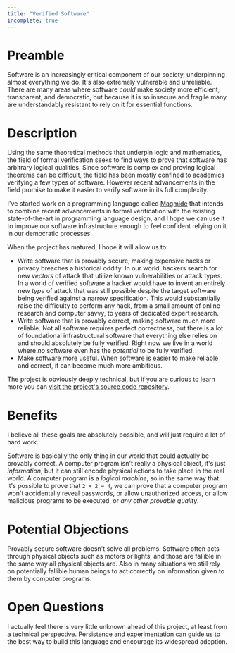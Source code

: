 ```yaml
---
title: "Verified Software"
incomplete: true
---
```


# Preamble

Software is an increasingly critical component of our society, underpinning almost everything we do. It's also extremely vulnerable and unreliable. There are many areas where software *could* make society more efficient, transparent, and democratic, but because it is so insecure and fragile many are understandably resistant to rely on it for essential functions.

# Description

Using the same theoretical methods that underpin logic and mathematics, the field of formal verification seeks to find ways to prove that software has arbitrary logical qualities. Since software is complex and proving logical theorems can be difficult, the field has been mostly confined to academics verifying a few types of software. However recent advancements in the field promise to make it easier to verify software in its full complexity.

I've started work on a programming language called [Magmide](https://github.com/magmide/magmide) that intends to combine recent advancements in formal verification with the existing state-of-the-art in programming language design, and I hope we can use it to improve our software infrastructure enough to feel confident relying on it in our democratic processes.

When the project has matured, I hope it will allow us to:

- Write software that is provably secure, making expensive hacks or privacy breaches a historical oddity. In our world, hackers search for new *vectors* of attack that utilize known vulnerabilities or attack types. In a world of verified software a hacker would have to invent an entirely new *type* of attack that was still possible despite the target software being verified against a narrow specification. This would substantially raise the difficulty to perform any hack, from a small amount of online research and computer savvy, to years of dedicated expert research.
- Write software that is provably correct, making software much more reliable. Not all software requires perfect correctness, but there is a lot of foundational infrastructural software that everything else relies on and should absolutely be fully verified. Right now we live in a world where *no* software even has the *potential* to be fully verified.
- Make software more useful. When software is easier to make reliable and correct, it can become much more ambitious.

The project is obviously deeply technical, but if you are curious to learn more you can [visit the project's source code repository](https://github.com/magmide/magmide).

# Benefits

I believe all these goals are absolutely possible, and will just require a lot of hard work.

Software is basically the only thing in our world that could actually be provably correct. A computer program isn't really a physical object, it's just *information*, but it can still encode physical actions to take place in the real world. A computer program is a *logical machine*, so in the same way that it's possible to prove that `2 + 2 = 4`, we can prove that a computer program won't accidentally reveal passwords, or allow unauthorized access, or allow malicious programs to be executed, or *any other provable quality*.

# Potential Objections

Provably secure software doesn't solve all problems. Software often acts through physical objects such as motors or lights, and those are fallible in the same way all physical objects are. Also in many situations we still rely on potentially fallible human beings to act correctly on information given to them by computer programs.

# Open Questions

I actually feel there is very little unknown ahead of this project, at least from a technical perspective. Persistence and experimentation can guide us to the best way to build this language and encourage its widespread adoption.




<!--

To defend the ideas in this book, I almost exclusively point to [proofs of purely logical theorems](https://en.wikipedia.org/wiki/Theorem) rather than experimental observation. I wanted to explain why, and try to convince you logical proofs are one of the best forms of evidence we can hope for.

## Are math and logic "real"?

I have a sense many people believe math and logic are "imaginary" or "fake". Sometimes when confronted with purely theoretical arguments, people say something like "that may be true in theory, but in real life things are different". Although this hints at a true statement, it's missing something incredibly important. Pure logic underpins all of society's real progress. Any time you talk on the phone, or use electricity, or drive your car, you're relying on machines and computers and software that could only have possibly been designed with useful and accurate purely logical tools.

But it's also true we can't *only* rely on pure logic. Logic is only capable of *modeling* the real world, and can't prove anything about the real world directly. On the other hand, experimental observation is only capable of knowing things *it's already seen*, and has no way to imagine *potential* truths. Logic and observation then are two necessary and irreplaceable parts of a whole.

Logical models are to reality what maps are to terrain. When you hold a map, you are necessarily holding a mere model of the real terrain, a fuzzy and imperfect approximation of the real thing. But without a map it would be impossible to navigate somewhere you haven't already traveled to before, even if that "map" comes in the form of directions given to you by a friend. So the best you can do is try to verify the map was made diligently and accurately, and then trust it to guide you. The best we can do is reduce uncertainty in our models and their predictions.

When you use a map, you're relying on an *axiom*, a logical definition that isn't proven, but merely assumed. All logical systems must use arbitrary axioms as their foundation, since they can't directly use the real world as a foundation. Experimental observation is then used to decide which axioms to define and trust. The entire process of human intellectual discovery involves first defining some arbitrary set of logical axioms we gamble correctly model the real world, proving theorems using those axioms to use as predictions, and then testing those predictions in order to verify the axioms.

When you've correctly proven some theorems in a logical system, all the uncertainty about them has been pushed into the axioms! The theorems themselves are as certain as anything can ever possibly be, and to truly refute them one has no choice but to refute the axioms. [The fewer axioms we use](https://en.wikipedia.org/wiki/Occam%27s_razor), and the more obvious or inarguable they are, the more and more difficult it becomes to argue with the theorems we prove.

In very complex natural sciences like physics and chemistry, axioms are very difficult to intuit and require a lot of work to verify. But the axioms of propositional logic are very simple, not very numerous, and some of the most thoroughly validated models humanity has.

Have you ever in your entire life taken a group of two objects and a group of three objects, put them beside each other, counted the whole group and found you had some number other than five objects? Have you ever had a group of objects that were all both red and heavy, chosen an object from the group and found that it wasn't red? We trust mathematics and logic all the time because they make sense, because their basic rules have never not held up to observation. These basic rules simply mirror the structure of our minds, so it's extremely rare for them even to be usefully refined, let alone completely overturned.

However when we prove theorems, we must be completely sure we've done so *correctly*. Humans make mistakes, and we might not use our axioms the right way, rendering our conclusions incorrect.

This concern is why we invented automated proof assistants.


## Automated proof assistants can massively speed up human progress.

For the entire history of mathematics and logic, logical arguments could only be checked by people. Human review is very prone to errors, and must be slowly and expensively performed by a small number of experts. Many people who *could* have contributed something useful to logic or mathematics couldn't because of barriers to entry, and the work produced by logicians was difficult to pull out of the ivory tower and use in other settings.

But in the last few decades [programming languages and computer tools called proof assistants](https://en.wikipedia.org/wiki/Proof_assistant) have been invented that allow logical claims to be formalized in a precise computational language, and then checked for correctness automatically. Although we still have to trust the kernel of the proof assistant is correct, it is easier to verify the correctness of a small general purpose tool than every specific proof. As [Sébastien Gouëzel and Vladimir Shchur stated in a paper fixing a previous error discovered while verifying a result in a proof assistant](https://www.math.sciences.univ-nantes.fr/~gouezel/articles/morse_lemma.pdf):

> In such a process, all proofs are formalized on a computer, and checked starting from the most basic axioms. The degree of confidence reached after such a formal proof is orders of magnitude higher than what can be obtained by even the most diligent reader or referee, and indeed this process shed the light on the gap ...

I believe these tools will be incredibly powerful and important in the next era of human development.

- A proof assistant can automatically check if logical claims and proof steps are structurally correct.
- Proof assistants allow users to define "tactics", algorithms to automate tedious or uninteresting proof steps.
- Since theorems and functions defined in a proof assistant are discoverable by computers, they are infinitely reusable. Results shared on the internet in public code repositories can be quickly repurposed in ways the original authors might never have imagined.
- Most proof assistants are just programming languages, ones expressive enough to define arbitrary logical statements. But they can also write runnable computer code. The same tool can be used to prove useful theorems, write code using those theorems, and prove the *code itself* is also perfectly correct.

Proof assistants can be an automated peer reviewer, coach, and assistant, allowing the prover to avoid obvious mistakes and focus on the interesting and creative portions of their work. Many more people can become involved in logic and mathematics, and can do better work more quickly.

Proof assistants are exciting, but they are still difficult to use. At the moment they're only commonly used in certain highly specialized fields, but if we improve their design and the quality of their educational materials we can see them gain much wider adoption.

Here are some good articles about proof assistants and formally verified software if you'd like to learn more:

- [*Hacker-Proof Code Confirmed*](https://www.quantamagazine.org/formal-verification-creates-hacker-proof-code-20160920/)
- [*Will Computers Redefine the Roots of Math?*](https://www.quantamagazine.org/univalent-foundations-redefines-mathematics-20150519/)
- [*Building the Mathematical Library of the Future*](https://www.quantamagazine.org/building-the-mathematical-library-of-the-future-20201001/)
- [*How Close Are Computers to Automating Mathematical Reasoning?*](https://www.quantamagazine.org/how-close-are-computers-to-automating-mathematical-reasoning-20200827/)

I myself have recently learned how to use the [Coq proof assistant](https://coq.inria.fr/) and have used it in a few small computational projects. However I'm extremely excited to apply this new skill to areas it hasn't been widely used, like philosophy, political theory, game theory, economics, and [mechanism design](https://en.wikipedia.org/wiki/Mechanism_design).


## Doing philosophy like a mathematician.

Philosophy, political theory, and economics are extremely important fields. They underpin critical aspects of our society, such as our ethical frameworks, the structure of our governments, our justice system, our monetary system, our economic regulations, and the empiricism that justifies the scientific method. So if we're going to use proof assistants to precisely define and automatically verify theories in mathematics and computer science, why shouldn't we do the same in these fields as well?

A possible objection is that these fields are simply too fuzzy, that they rely on too many assumptions about the real world, especially in the case of philosophy. If that's true, won't they just have to define more axioms? Shouldn't all the reasoning after those axioms still be held to a very high standard?

We unfortunately can't use logic to completely figure out our world. It's impossible for example to prove some system of ethics is "correct" or "true". But we can at least prove such a system to be consistent with itself, to align with our intuitions, or to be the best guess we could possibly make in our unknowable universe. If we're going to bother making logical assertions, we might as well be as rigorous and disciplined as possible. By removing as much uncertainty as we possibly can, I hope we'll find it easier to persuade others and form a peaceful consensus.

In the chapters ahead I'll frequently hint at the work I'm slowly doing to verify my ideas in the Coq proof assistant. I intend in the coming years to attempt to formalize a theory of consciousness, experience, and utilitarian ethics I can prove is humanity's best wager for a just and prosperous society, and to root systems for rights and voting and justice in that theory. For now I can only make guesses and conjectures, and hope others can point me in the right direction before I go astray. After they've been verified we can begin to test them in the real world, hopefully finding they're effective and beneficial for all.





this I think is my main attempt at a contribution to epistemics, the "wager" or "usefulness" criterion. since it is absolutely impossible for us to truly know *anything*, the best we can do is define our absolutely basic axioms of existence and consciousness, including our assumptions about the nature of logic and our minds,

is it then true to say our basic axioms of logical systems themselves are in effect our "bets" about the causal or inferential nature of reality?

"As far as the laws of mathematics refer to reality, they are not certain; and as far as they are certain, they do not refer to reality." - Albert Einstein
https://www.oxfordreference.com/view/10.1093/acref/9780191826719.001.0001/q-oro-ed4-00003988

https://en.wikipedia.org/wiki/M%C3%BCnchhausen_trilemma

https://en.wikipedia.org/wiki/Consistency
https://plato.stanford.edu/entries/proof-theory/
https://en.wikipedia.org/wiki/Proof_theory
https://www.sciencedirect.com/science/article/pii/S0049237X08708243

https://plato.stanford.edu/entries/goedel-incompleteness/
https://en.wikipedia.org/wiki/G%C3%B6del%27s_incompleteness_theorems
https://www.quantamagazine.org/how-godels-incompleteness-theorems-work-20200714/


-->
